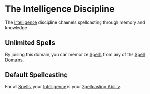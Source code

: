 # The Intelligence Discipline

The [Intelligence](../../Player%20Characters/Chosen%20Statistics/Intelligence.md) discipline channels spellcasting through memory and knowledge.

## Unlimited Spells

By joining this domain, you can memorize [Spells](../Spellcasting/Spells.md) from any of the [Spell Domains](../Spell%20Domains/Spell%20Domains.md#Spell%20Domains).

## Default Spellcasting

For all [Spells](../Spellcasting/Spells.md), your [Intelligence](../../Player%20Characters/Chosen%20Statistics/Intelligence.md) is your [Spellcasting Ability](Spellcasting%20Ability.md).
